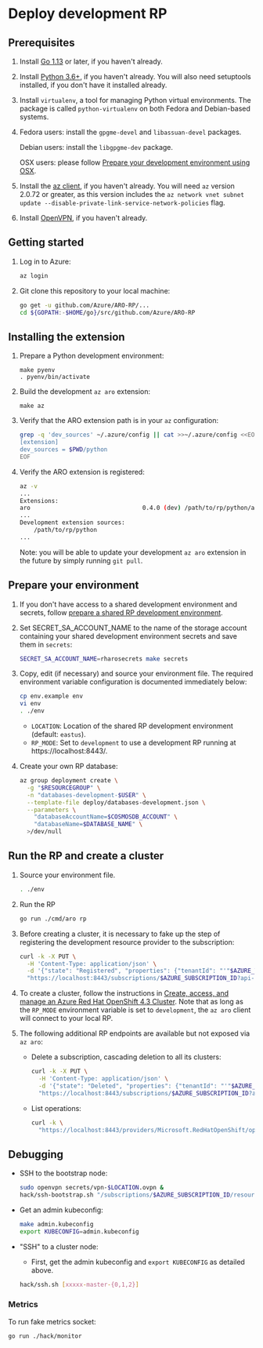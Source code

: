 # Deploy development RP

## Prerequisites

1. Install [Go 1.13](https://golang.org/dl) or later, if you haven't already.

1. Install [Python 3.6+](https://www.python.org/downloads), if you haven't
   already.  You will also need setuptools installed, if you don't have it
   installed already.

1. Install `virtualenv`, a tool for managing Python virtual environments. The
   package is called `python-virtualenv` on both Fedora and Debian-based
   systems.

1. Fedora users: install the `gpgme-devel` and `libassuan-devel` packages.

   Debian users: install the `libgpgme-dev` package.

   OSX users: please follow [Prepare your development environment using
   OSX](./prepare-your-development-environment-using-osx.md).

1. Install the [az
   client](https://docs.microsoft.com/en-us/cli/azure/install-azure-cli), if you
   haven't already. You will need `az` version 2.0.72 or greater, as this
   version includes the `az network vnet subnet update
   --disable-private-link-service-network-policies` flag.

1. Install [OpenVPN](https://openvpn.net/community-downloads), if you haven't
   already.


## Getting started

1. Log in to Azure:

   ```bash
   az login
   ```

1. Git clone this repository to your local machine:

   ```bash
   go get -u github.com/Azure/ARO-RP/...
   cd ${GOPATH:-$HOME/go}/src/github.com/Azure/ARO-RP
   ```


## Installing the extension

1. Prepare a Python development environment:

   ```
   make pyenv
   . pyenv/bin/activate
   ```

1. Build the development `az aro` extension:

   `make az`

1. Verify that the ARO extension path is in your `az` configuration:

   ```bash
   grep -q 'dev_sources' ~/.azure/config || cat >>~/.azure/config <<EOF
   [extension]
   dev_sources = $PWD/python
   EOF
   ```

1. Verify the ARO extension is registered:

   ```bash
   az -v
   ...
   Extensions:
   aro                                0.4.0 (dev) /path/to/rp/python/az/aro
   ...
   Development extension sources:
       /path/to/rp/python
   ...
   ```

   Note: you will be able to update your development `az aro` extension in the
   future by simply running `git pull`.


## Prepare your environment

1. If you don't have access to a shared development environment and secrets,
   follow [prepare a shared RP development
   environment](prepare-a-shared-rp-development-environment.md).

1. Set SECRET_SA_ACCOUNT_NAME to the name of the storage account containing your
   shared development environment secrets and save them in `secrets`:

   ```bash
   SECRET_SA_ACCOUNT_NAME=rharosecrets make secrets
   ```

1. Copy, edit (if necessary) and source your environment file.  The required
   environment variable configuration is documented immediately below:

   ```bash
   cp env.example env
   vi env
   . ./env
   ```

   * `LOCATION`: Location of the shared RP development environment (default:
     `eastus`).
   * `RP_MODE`: Set to `development` to use a development RP running at
     https://localhost:8443/.

1. Create your own RP database:

   ```bash
   az group deployment create \
     -g "$RESOURCEGROUP" \
     -n "databases-development-$USER" \
     --template-file deploy/databases-development.json \
     --parameters \
       "databaseAccountName=$COSMOSDB_ACCOUNT" \
       "databaseName=$DATABASE_NAME" \
     >/dev/null
   ```


## Run the RP and create a cluster

1. Source your environment file.

   ```bash
   . ./env
   ```

1. Run the RP

   ```bash
   go run ./cmd/aro rp
   ```

1. Before creating a cluster, it is necessary to fake up the step of registering
   the development resource provider to the subscription:

   ```bash
   curl -k -X PUT \
     -H 'Content-Type: application/json' \
     -d '{"state": "Registered", "properties": {"tenantId": "'"$AZURE_TENANT_ID"'"}}' \
     "https://localhost:8443/subscriptions/$AZURE_SUBSCRIPTION_ID?api-version=2.0"
   ```

1. To create a cluster, follow the instructions in [Create, access, and manage
   an Azure Red Hat OpenShift 4.3 Cluster][1].  Note that as long as the
   `RP_MODE` environment variable is set to `development`, the `az aro` client
   will connect to your local RP.

   [1]: https://docs.microsoft.com/en-us/azure/openshift/howto-using-azure-redhat-openshift

1. The following additional RP endpoints are available but not exposed via `az
   aro`:

   * Delete a subscription, cascading deletion to all its clusters:

     ```bash
     curl -k -X PUT \
       -H 'Content-Type: application/json' \
       -d '{"state": "Deleted", "properties": {"tenantId": "'"$AZURE_TENANT_ID"'"}}' \
       "https://localhost:8443/subscriptions/$AZURE_SUBSCRIPTION_ID?api-version=2.0"
     ```

   * List operations:

     ```bash
     curl -k \
       "https://localhost:8443/providers/Microsoft.RedHatOpenShift/operations?api-version=2020-04-30"
     ```


## Debugging

* SSH to the bootstrap node:

  ```bash
  sudo openvpn secrets/vpn-$LOCATION.ovpn &
  hack/ssh-bootstrap.sh "/subscriptions/$AZURE_SUBSCRIPTION_ID/resourceGroups/$RESOURCEGROUP/providers/Microsoft.RedHatOpenShift/openShiftClusters/$CLUSTER"
  ```

* Get an admin kubeconfig:

  ```bash
  make admin.kubeconfig
  export KUBECONFIG=admin.kubeconfig
  ```

* "SSH" to a cluster node:

  * First, get the admin kubeconfig and `export KUBECONFIG` as detailed above.

  ```bash
  hack/ssh.sh [xxxxx-master-{0,1,2}]
  ```


### Metrics

To run fake metrics socket:
```bash
go run ./hack/monitor
```
